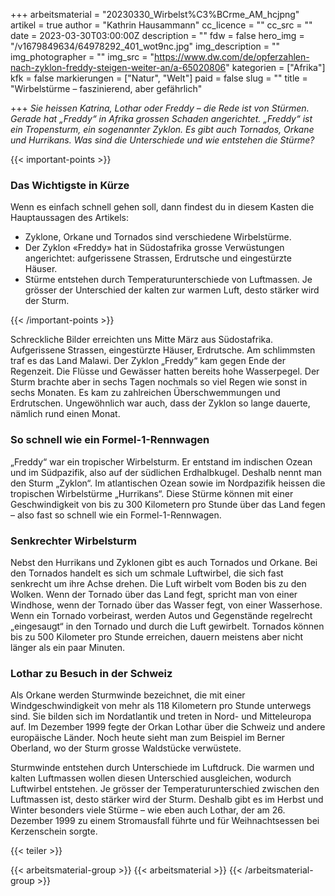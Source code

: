 +++
arbeitsmaterial = "20230330_Wirbelst%C3%BCrme_AM_hcjpng"
artikel = true
author = "Kathrin Hausammann"
cc_licence = ""
cc_src = ""
date = 2023-03-30T03:00:00Z
description = ""
fdw = false
hero_img = "/v1679849634/64978292_401_wot9nc.jpg"
img_description = ""
img_photographer = ""
img_src = "https://www.dw.com/de/opferzahlen-nach-zyklon-freddy-steigen-weiter-an/a-65020806"
kategorien = ["Afrika"]
kfk = false
markierungen = ["Natur", "Welt"]
paid = false
slug = ""
title = "Wirbelstürme – faszinierend, aber gefährlich"

+++
_Sie heissen Katrina, Lothar oder Freddy – die Rede ist von Stürmen. Gerade hat „Freddy“ in Afrika grossen Schaden angerichtet. „Freddy“ ist ein Tropensturm, ein sogenannter Zyklon. Es gibt auch Tornados, Orkane und Hurrikans. Was sind die Unterschiede und wie entstehen die Stürme?_

{{< important-points >}} <h3>Das Wichtigste in Kürze</h3>

<p>Wenn es einfach schnell gehen soll, dann findest du in diesem Kasten die Hauptaussagen des Artikels:</p>

<ul>

<li>Zyklone, Orkane und Tornados sind verschiedene Wirbelstürme.</li>

<li>Der Zyklon «Freddy» hat in Südostafrika grosse Verwüstungen angerichtet: aufgerissene Strassen, Erdrutsche und eingestürzte Häuser.</li>

<li>Stürme entstehen durch Temperaturunterschiede von Luftmassen. Je grösser der Unterschied der kalten zur warmen Luft, desto stärker wird der Sturm.</li>

</ul> {{< /important-points >}}

Schreckliche Bilder erreichten uns Mitte März aus Südostafrika. Aufgerissene Strassen, eingestürzte Häuser, Erdrutsche. Am schlimmsten traf es das Land Malawi. Der Zyklon „Freddy“ kam gegen Ende der Regenzeit. Die Flüsse und Gewässer hatten bereits hohe Wasserpegel. Der Sturm brachte aber in sechs Tagen nochmals so viel Regen wie sonst in sechs Monaten. Es kam zu zahlreichen Überschwemmungen und Erdrutschen. Ungewöhnlich war auch, dass der Zyklon so lange dauerte, nämlich rund einen Monat.

### So schnell wie ein Formel-1-Rennwagen

„Freddy“ war ein tropischer Wirbelsturm. Er entstand im indischen Ozean und im Südpazifik, also auf der südlichen Erdhalbkugel. Deshalb nennt man den Sturm „Zyklon“. Im atlantischen Ozean sowie im Nordpazifik heissen die tropischen Wirbelstürme „Hurrikans“. Diese Stürme können mit einer Geschwindigkeit von bis zu 300 Kilometern pro Stunde über das Land fegen – also fast so schnell wie ein Formel-1-Rennwagen.

### Senkrechter Wirbelsturm

Nebst den Hurrikans und Zyklonen gibt es auch Tornados und Orkane. Bei den Tornados handelt es sich um schmale Luftwirbel, die sich fast senkrecht um ihre Achse drehen. Die Luft wirbelt vom Boden bis zu den Wolken. Wenn der Tornado über das Land fegt, spricht man von einer Windhose, wenn der Tornado über das Wasser fegt, von einer Wasserhose. Wenn ein Tornado vorbeirast, werden Autos und Gegenstände regelrecht „eingesaugt“ in den Tornado und durch die Luft gewirbelt. Tornados können bis zu 500 Kilometer pro Stunde erreichen, dauern meistens aber nicht länger als ein paar Minuten.

### Lothar zu Besuch in der Schweiz

Als Orkane werden Sturmwinde bezeichnet, die mit einer Windgeschwindigkeit von mehr als 118 Kilometern pro Stunde unterwegs sind. Sie bilden sich im Nordatlantik und treten in Nord- und Mitteleuropa auf. Im Dezember 1999 fegte der Orkan Lothar über die Schweiz und andere europäische Länder. Noch heute sieht man zum Beispiel im Berner Oberland, wo der Sturm grosse Waldstücke verwüstete.

Sturmwinde entstehen durch Unterschiede im Luftdruck. Die warmen und kalten Luftmassen wollen diesen Unterschied ausgleichen, wodurch Luftwirbel entstehen. Je grösser der Temperaturunterschied zwischen den Luftmassen ist, desto stärker wird der Sturm. Deshalb gibt es im Herbst und Winter besonders viele Stürme – wie eben auch Lothar, der am 26. Dezember 1999 zu einem Stromausfall führte und für Weihnachtsessen bei Kerzenschein sorgte.


{{< teiler >}}

{{< arbeitsmaterial-group >}} {{< arbeitsmaterial >}} {{< /arbeitsmaterial-group >}}

